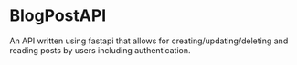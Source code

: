 # BlogPostAPI

An API written using fastapi that allows for creating/updating/deleting and reading posts by users including authentication.

